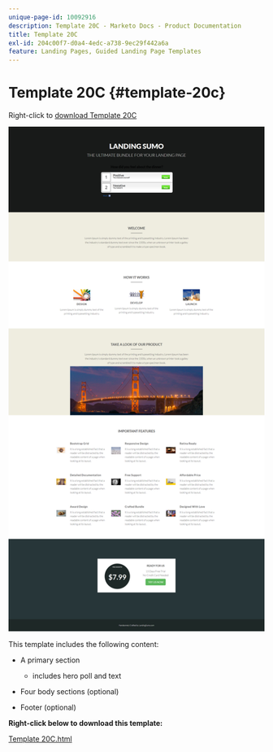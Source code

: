 ```yaml
---
unique-page-id: 10092916
description: Template 20C - Marketo Docs - Product Documentation
title: Template 20C
exl-id: 204c00f7-d0a4-4edc-a738-9ec29f442a6a
feature: Landing Pages, Guided Landing Page Templates
---
```

# Template 20C {#template-20c}

Right-click to [download Template 20C](https://experienceleague.adobe.com/landing/marketo/lp-templates/template-20c.html)

![](assets/template-20c.png)

This template includes the following content:

* A primary section

  * includes hero poll and text

* Four body sections (optional)
* Footer (optional)

**Right-click below to download this template:**

[Template 20C.html](https://experienceleague.adobe.com/landing/marketo/lp-templates/template-20c.html)
